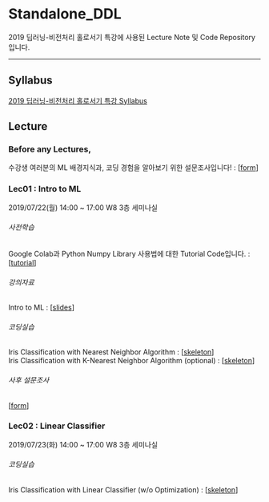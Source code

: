 # Standalone_DDL
2019 딥러닝-비전처리 홀로서기 특강에 사용된 Lecture Note 및 Code Repository입니다.

***

## Syllabus
[2019 딥러닝-비전처리 홀로서기 특강 Syllabus](https://docs.google.com/document/d/17PwKdZzKcuDMwj2gHwknghfnnjx8yttFv6-SD_Tr8yw/edit?usp=sharing) 

## Lecture

### Before any Lectures,
수강생 여러분의 ML 배경지식과, 코딩 경험을 알아보기 위한 설문조사입니다! : [[form](https://forms.gle/Jd2tEZxA4y6EgBNq9)]

### Lec01 : Intro to ML

2019/07/22(월) 14:00 ~ 17:00 W8 3층 세미나실

###### 사전학습
Google Colab과 Python Numpy Library 사용법에 대한 Tutorial Code입니다. : [[tutorial](Lec01/Lec01_Colab_&_Numpy_Tutorial.ipynb)]

###### 강의자료
Intro to ML : [[slides](Lec01/Lec01_Intro_to_ML_v3_upld.pdf)]

###### 코딩실습
Iris Classification with Nearest Neighbor Algorithm : [[skeleton](Lec01/Lec01_Nearest_Neighbor_sk.ipynb)]<br/>
Iris Classification with K-Nearest Neighbor Algorithm (optional) : [[skeleton](Lec01/Lec01_K_Nearest_Neighbor_sk.ipynb)]

###### 사후 설문조사
[[form](https://forms.gle/tGXtwfH8TnxRLzxU9)]

### Lec02 : Linear Classifier

2019/07/23(화) 14:00 ~ 17:00 W8 3층 세미나실

###### 코딩실습
Iris Classification with Linear Classifier (w/o Optimization) : [[skeleton](Lec02/Lec02_NoTrain_sk.ipynb)]
